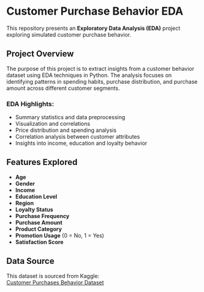 # Customer Purchase Behavior EDA

This repository presents an **Exploratory Data Analysis (EDA)** project exploring simulated customer purchase behavior.

## Project Overview

The purpose of this project is to extract insights from a customer behavior dataset using EDA techniques in Python. The analysis focuses on identifying patterns in spending habits, purchase distribution, and purchase amount across different customer segments.

### EDA Highlights:
- Summary statistics and data preprocessing  
- Visualization and correlations
- Price distribution and spending analysis  
- Correlation analysis between customer attributes  
- Insights into income, education and loyalty behavior

## Features Explored

- **Age**  
- **Gender**
- **Income**  
- **Education Level**  
- **Region**  
- **Loyalty Status**  
- **Purchase Frequency**  
- **Purchase Amount**  
- **Product Category**  
- **Promotion Usage** (0 = No, 1 = Yes)  
- **Satisfaction Score**

## Data Source

This dataset is sourced from Kaggle:  
[Customer Purchases Behavior Dataset](https://www.kaggle.com/datasets/sanyamgoyal401/customer-purchases-behaviour-dataset)
